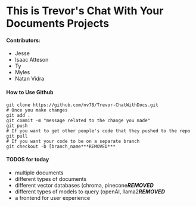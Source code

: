 
# This is Trevor's Chat With Your Documents Projects

#### Contributors:
- Jesse
- Isaac Atteson
- Ty
- Myles
- Natan Vidra

#### How to Use Github

```
git clone https://github.com/nv78/Trevor-ChatWithDocs.git
# Once you make changes
git add .
git commit -m "message related to the change you made"
git push
# If you want to get other people's code that they pushed to the repo
git pull
# If you want your code to be on a separate branch
git checkout -b [branch_name***REMOVED***

```

#### TODOS for today

- multiple documents
- different types of documents
- different vector databases (chroma, pinecone***REMOVED***
- different types of models to query (openAI, llama2***REMOVED***
- a frontend for user experience
